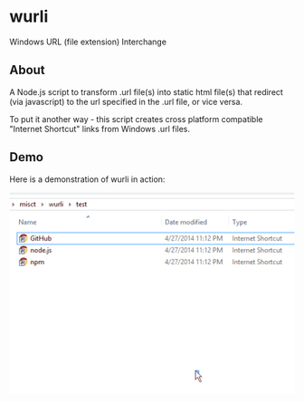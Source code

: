 # wurli

Windows URL (file extension) Interchange

## About

A Node.js script to transform .url file(s) into static html file(s) that
redirect (via javascript) to the url specified in the .url file, or vice versa.

To put it another way - this script creates cross platform compatible "Internet
Shortcut" links from Windows .url files.

## Demo

Here is a demonstration of wurli in action:

![wurli demonstration](demo-usage.gif?raw=true "wurli demonstration")